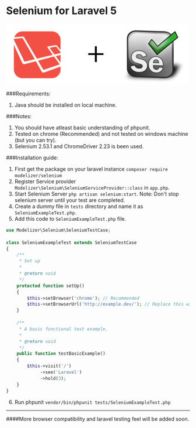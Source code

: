 # Selenium for Laravel 5

<img src="images/laravel-selenium.gif" />

###Requirements:
1. Java should be installed on local machine.

###Notes:
1. You should have atleast basic understanding of phpunit.
2. Tested on chrome (Recommended) and not tested on windows machine (but you can try).
3. Selenium 2.53.1 and ChromeDriver 2.23 is been used.

###Installation guide:
1. First get the package on your laravel instance `composer require modelizer/selenium`
2. Register Service provider `Modelizer\Selenium\SeleniumServiceProvider::class` in `app.php`.
3. Start Selenium Server `php artisan selenium:start`. Note: Don't stop selenium server until your test are completed.
4. Create a dummy file in `tests` directory and name it as `SeleniumExampleTest.php`.
5. Add this code to `SeleniumExampleTest.php` file.
```php
use Modelizer\Selenium\SeleniumTestCase;

class SeleniumExampleTest extends SeleniumTestCase
{
    /**
     * Set up
     *
     * @return void
     */
    protected function setUp()
    {
        $this->setBrowser('chrome'); // Recommended
        $this->setBrowserUrl('http://example.dev/'); // Replace this with your actual url
    }

    /**
     * A basic functional test example.
     *
     * @return void
     */
    public function testBasicExample()
    {
        $this->visit('/')
             ->see('Laravel')
             ->hold(3);
    }
}
```
6. Run phpunit `vendor/bin/phpunit tests/SeleniumExampleTest.php`
 
<hr />
####More browser compatibility and laravel testing feel will be added soon.
